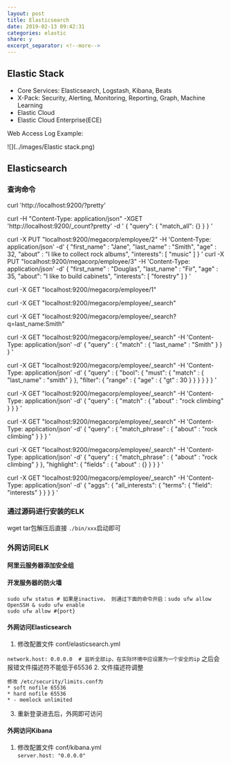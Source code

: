 ```yaml
---
layout: post
title: Elasticsearch
date: 2019-02-13 09:42:31
categories: elastic
share: y
excerpt_separator: <!--more-->
---
```



<!--more-->

## Elastic Stack

- Core Services: Elasticsearch, Logstash, Kibana, Beats
- X-Pack: Security, Alerting, Monitoring, Reporting, Graph, Machine Learning
- Elastic Cloud
- Elastic Cloud Enterprise(ECE)

Web Access Log Example:

![](../images/Elastic stack.png)

## Elasticsearch

### 查询命令

curl 'http://localhost:9200/?pretty'

curl -H "Content-Type: application/json" -XGET 'http://localhost:9200/_count?pretty' -d '
{
    "query": {
        "match_all": {}
    }
}
'

curl -X PUT "localhost:9200/megacorp/employee/2" -H 'Content-Type: application/json' -d'
{
    "first_name" :  "Jane",
    "last_name" :   "Smith",
    "age" :         32,
    "about" :       "I like to collect rock albums",
    "interests":  [ "music" ]
}
'
curl -X PUT "localhost:9200/megacorp/employee/3" -H 'Content-Type: application/json' -d'
{
    "first_name" :  "Douglas",
    "last_name" :   "Fir",
    "age" :         35,
    "about":        "I like to build cabinets",
    "interests":  [ "forestry" ]
}
'

curl -X GET "localhost:9200/megacorp/employee/1"

curl -X GET "localhost:9200/megacorp/employee/_search"

curl -X GET "localhost:9200/megacorp/employee/_search?q=last_name:Smith"

curl -X GET "localhost:9200/megacorp/employee/_search" -H 'Content-Type: application/json' -d'
{
    "query" : {
        "match" : {
            "last_name" : "Smith"
        }
    }
}
'

curl -X GET "localhost:9200/megacorp/employee/_search" -H 'Content-Type: application/json' -d'
{
    "query" : {
        "bool": {
            "must": {
                "match" : {
                    "last_name" : "smith" 
                }
            },
            "filter": {
                "range" : {
                    "age" : { "gt" : 30 } 
                }
            }
        }
    }
}
'

curl -X GET "localhost:9200/megacorp/employee/_search" -H 'Content-Type: application/json' -d'
{
    "query" : {
        "match" : {
            "about" : "rock climbing"
        }
    }
}
'

curl -X GET "localhost:9200/megacorp/employee/_search" -H 'Content-Type: application/json' -d'
{
    "query" : {
        "match_phrase" : {
            "about" : "rock climbing"
        }
    }
}
'

curl -X GET "localhost:9200/megacorp/employee/_search" -H 'Content-Type: application/json' -d'
{
    "query" : {
        "match_phrase" : {
            "about" : "rock climbing"
        }
    },
    "highlight": {
        "fields" : {
            "about" : {}
        }
    }
}
'

curl -X GET "localhost:9200/megacorp/employee/_search" -H 'Content-Type: application/json' -d'
{
    "aggs": {
      "all_interests": {
      	  "terms": { "field": "interests" }
    	}
  	}
}
'

### 通过源码进行安装的ELK

wget tar包解压后直接 `./bin/xxx`启动即可

### 外网访问ELK

#### 阿里云服务器添加安全组

#### 开发服务器的防火墙 

```
sudo ufw status # 如果是inactive， 则通过下面的命令开启：sudo ufw allow OpenSSH & sudo ufw enable   
sudo ufw allow #{port}
```

#### 外网访问Elasticsearch


1. 修改配置文件 conf/elasticsearch.yml

  `network.host: 0.0.0.0  # 监听全部ip，在实际环境中应设置为一个安全的ip`
  之后会报错文件描述符不能低于65536
2. 文件描述符调整

  ```
  修改 /etc/security/limits.conf为
  * soft nofile 65536
  * hard nofile 65536
  * - memlock unlimited
  ```
3. 重新登录进去后，外网即可访问

#### 外网访问Kibana

1. 修改配置文件 conf/kibana.yml  
   `server.host: "0.0.0.0"`
